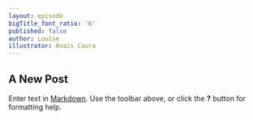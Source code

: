 ```yaml
---
layout: episode
bigTitle_font_ratio: '6'
published: false
author: Louise
illustrator: Anais Caura
---
```

## A New Post

Enter text in [Markdown](http://daringfireball.net/projects/markdown/). Use the toolbar above, or click the **?** button for formatting help.

